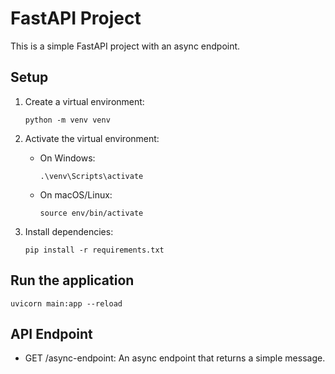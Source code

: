 # FastAPI Project

This is a simple FastAPI project with an async endpoint.

## Setup

1. Create a virtual environment:
   ```
   python -m venv venv
   ```

2. Activate the virtual environment:
   - On Windows:
     ```
     .\venv\Scripts\activate
     ```
   - On macOS/Linux:
     ```
     source env/bin/activate
     ```

3. Install dependencies:
   ```
   pip install -r requirements.txt
   ```

## Run the application

```
uvicorn main:app --reload
```

## API Endpoint

- GET /async-endpoint: An async endpoint that returns a simple message.
